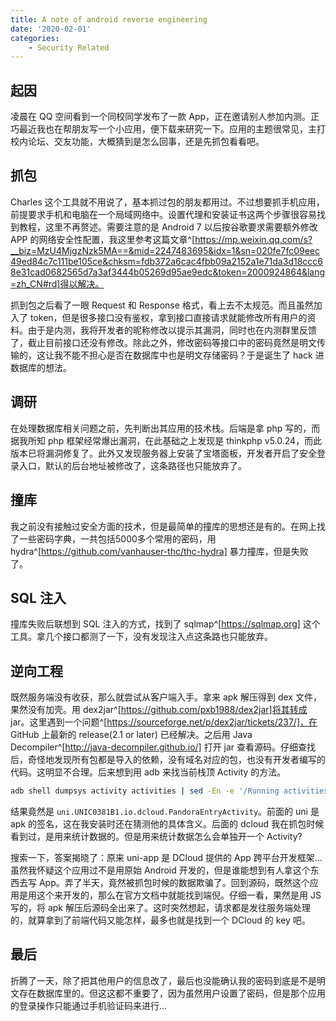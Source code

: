 ```yaml
---
title: A note of android reverse engineering
date: '2020-02-01'
categories: 
    - Security Related
---
```

## 起因
凌晨在 QQ 空间看到一个同校同学发布了一款 App，正在邀请别人参加内测。正巧最近我也在帮朋友写一个小应用，便下载来研究一下。应用的主题很常见，主打校内论坛、交友功能，大概猜到是怎么回事，还是先抓包看看吧。

## 抓包
Charles 这个工具就不用说了，基本抓过包的朋友都用过。不过想要抓手机应用，前提要求手机和电脑在一个局域网络中。设置代理和安装证书这两个步骤很容易找到教程，这里不再赘述。需要注意的是 Android 7 以后按谷歌要求需要额外修改 APP 的网络安全性配置，我这里参考这篇文章^[https://mp.weixin.qq.com/s?__biz=MzU4MjgzNzk5MA==&mid=2247483695&idx=1&sn=020fe7fc09eec49ed84c7c111be105ce&chksm=fdb372a6cac4fbb09a2152a1e71da3d18ccc68e31cad0682565d7a3af3444b05269d95ae9edc&token=2000924864&lang=zh_CN#rd]得以解决。

抓到包之后看了一眼 Request 和 Response 格式，看上去不太规范。而且虽然加入了 token，但是很多接口没有鉴权，拿到接口直接请求就能修改所有用户的资料。由于是内测，我将开发者的昵称修改以提示其漏洞，同时也在内测群里反馈了，截止目前接口还没有修改。除此之外，修改密码等接口中的密码竟然是明文传输的，这让我不能不担心是否在数据库中也是明文存储密码？于是诞生了 hack 进数据库的想法。

## 调研
在处理数据库相关问题之前，先判断出其应用的技术栈。后端是拿 php 写的，而据我所知 php 框架经常爆出漏洞，在此基础之上发现是 thinkphp v5.0.24，而此版本已将漏洞修复了。此外又发现服务器上安装了宝塔面板，开发者开启了安全登录入口，默认的后台地址被修改了，这条路径也只能放弃了。

## 撞库
我之前没有接触过安全方面的技术，但是最简单的撞库的思想还是有的。在网上找了一些密码字典，一共包括5000多个常用的密码，用 hydra^[https://github.com/vanhauser-thc/thc-hydra] 暴力撞库，但是失败了。

## SQL 注入
撞库失败后联想到 SQL 注入的方式，找到了 sqlmap^[https://sqlmap.org] 这个工具。拿几个接口都测了一下，没有发现注入点这条路也只能放弃。

## 逆向工程
既然服务端没有收获，那么就尝试从客户端入手。拿来 apk 解压得到 dex 文件，果然没有加壳。用 dex2jar^[https://github.com/pxb1988/dex2jar]将其转成 jar。这里遇到一个问题^[https://sourceforge.net/p/dex2jar/tickets/237/]，在 GitHub 上最新的 release(2.1 or later) 已经解决。之后用 Java Decompiler^[http://java-decompiler.github.io/] 打开 jar 查看源码。仔细查找后，奇怪地发现所有包都是导入的依赖，没有域名对应的包，也没有开发者编写的代码。这明显不合理。后来想到用 adb 来找当前栈顶 Activity 的方法。

```bash
adb shell dumpsys activity activities | sed -En -e '/Running activities/,/Run #0/p'  
```
结果竟然是 `uni.UNIC0381B1.io.dcloud.PandoraEntryActivity`。前面的 uni 是 apk 的签名，这在我安装时还在猜测他的具体含义。后面的 dcloud 我在抓包时候看到过，是用来统计数据的。但是用来统计数据怎么会单独开一个 Activity?  

搜索一下，答案揭晓了：原来 uni-app 是 DCloud 提供的 App 跨平台开发框架...虽然我怀疑这个应用过不是用原始 Android 开发的，但是谁能想到有人拿这个东西去写 App。弄了半天，竟然被抓包时候的数据欺骗了。回到源码，既然这个应用是用这个来开发的，那么在官方文档中就能找到端倪。仔细一看，果然是用 JS 写的，将 apk 解压后源码全出来了。这时突然想起，请求都是发往服务端处理的，就算拿到了前端代码又能怎样，最多也就是找到一个 DCloud 的 key 吧。

## 最后
折腾了一天，除了把其他用户的信息改了，最后也没能确认我的密码到底是不是明文存在数据库里的。但这这都不重要了，因为虽然用户设置了密码，但是那个应用的登录操作只能通过手机验证码来进行...
